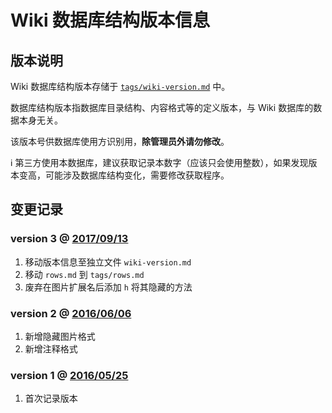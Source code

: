 ﻿# Wiki 数据库结构版本信息

## 版本说明

Wiki 数据库结构版本存储于 [`tags/wiki-version.md`](wiki-version) 中。

数据库结构版本指数据库目录结构、内容格式等的定义版本，与 Wiki 数据库的数据本身无关。

该版本号供数据库使用方识别用，**除管理员外请勿修改**。

ℹ 第三方使用本数据库，建议获取记录本数字（应该只会使用整数），如果发现版本变高，可能涉及数据库结构变化，需要修改获取程序。

## 变更记录

### version 3 @ [2017/09/13](https://github.com/Mapaler/EhTagTranslator/wiki/_compare/f22d6e7138b948d5226b579579881bd67f1a36eb)
1.  移动版本信息至独立文件 `wiki-version.md`  
1.  移动 `rows.md` 到 `tags/rows.md`  
1.  废弃在图片扩展名后添加 `h` 将其隐藏的方法

### version 2 @ [2016/06/06](https://github.com/Mapaler/EhTagTranslator/wiki/_compare/533d5e20bece0c3bc84e1987994fe6ade030f2f9)
1.  新增隐藏图片格式  
1.  新增注释格式

### version 1 @ [2016/05/25](https://github.com/Mapaler/EhTagTranslator/wiki/_compare/18b79c1314f53315e96793834550af9692f346c6)
1.  首次记录版本  
